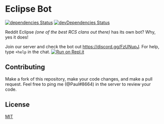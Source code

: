 # Eclipse Bot

[![dependencies Status](https://david-dm.org/luis729/eclipse-bot/status.svg)](https://david-dm.org/luis729/eclipse-bot)
[![devDependencies Status](https://david-dm.org/luis729/eclipse-bot/dev-status.svg)](https://david-dm.org/luis729/eclipse-bot?type=dev)

Reddit Eclipse *(one of the best RCS clans out there)* has its own bot? Why, yes it does!

Join our server and check the bot out <https://discord.gg/FzUNupJ>. For help, type `+help` in the
chat.
[![Run on Repl.it](https://repl.it/badge/github/zeach1/eclipse-bot)](https://repl.it/github/zeach1/eclipse-bot)

## Contributing

Make a fork of this repository, make your code changes, and make a pull request. Feel free to
ping me (@Paul#8664) in the server to review your code.

## License

[MIT](./LICENSE)
